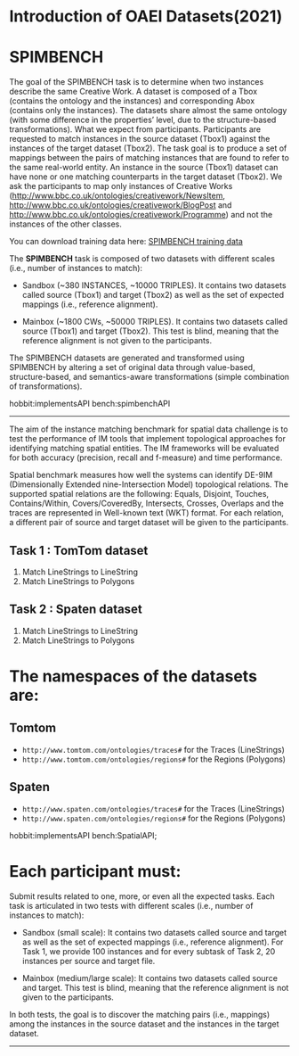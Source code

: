 # Introduction of OAEI Datasets(2021)

# SPIMBENCH

The goal of the SPIMBENCH task is to determine when two instances describe the same Creative Work. A dataset is composed of a Tbox (contains the ontology and the instances) and corresponding Abox (contains only the instances). The datasets share almost the same ontology (with some difference in the properties’ level, due to the structure-based transformations). What we expect from participants. Participants are requested to match instances in the source dataset (Tbox1) against the instances of the target dataset (Tbox2). The task goal is to produce a set of mappings between the pairs of matching instances that are found to refer to the same real-world entity. An instance in the source (Tbox1) dataset can have none or one matching counterparts in the target dataset (Tbox2). We ask the participants to map only instances of Creative Works (http://www.bbc.co.uk/ontologies/creativework/NewsItem, http://www.bbc.co.uk/ontologies/creativework/BlogPost and http://www.bbc.co.uk/ontologies/creativework/Programme) and not the instances of the other classes.

You can download training data here: [SPIMBENCH training data](http://users.ics.forth.gr/~jsaveta/.index.php?dir=OAEI_IM_SPIMBENCH_2021)


The **SPIMBENCH** task is composed of two datasets with different scales (i.e., number of instances to match):

- Sandbox (~380 INSTANCES, ~10000 TRIPLES). It contains two datasets called source (Tbox1) and target (Tbox2) as well as the set of expected mappings (i.e., reference alignment).

- Mainbox (~1800 CWs, ~50000 TRIPLES). It contains two datasets called source (Tbox1) and target (Tbox2). This test is blind, meaning that the reference alignment is not given to the participants.

The SPIMBENCH datasets are generated and transformed using SPIMBENCH by altering a set of original data through value-based, structure-based, and semantics-aware transformations (simple combination of transformations).

hobbit:implementsAPI bench:spimbenchAPI

---

The aim of the instance matching benchmark for spatial data challenge is to test the performance of IM tools that implement topological approaches for identifying matching spatial entities. The IM frameworks will be evaluated for both accuracy (precision, recall and f-measure) and time performance.

Spatial benchmark measures how well the systems can identify DE-9IM (Dimensionally Extended nine-Intersection Model) topological relations. The supported spatial relations are the following: Equals, Disjoint, Touches, Contains/Within, Covers/CoveredBy, Intersects, Crosses, Overlaps  and the  traces are represented in Well-known text (WKT) format. For each relation, a different pair of source and target dataset will be given to the participants.

## Task 1 : TomTom dataset
1. Match LineStrings to LineString 
2. Match LineStrings to Polygons

## Task 2 : Spaten dataset
1. Match LineStrings to LineString
2. Match LineStrings to Polygons

# The namespaces of the datasets are:

## Tomtom
- `http://www.tomtom.com/ontologies/traces#` for the Traces (LineStrings)
- `http://www.tomtom.com/ontologies/regions#` for the Regions (Polygons)

## Spaten 
- `http://www.spaten.com/ontologies/traces#` for the Traces (LineStrings)
- `http://www.spaten.com/ontologies/regions#` for the Regions (Polygons)

hobbit:implementsAPI bench:SpatialAPI;

# Each participant must:

Submit results related to one, more, or even all the expected tasks. Each task is articulated in two tests with different scales (i.e., number of instances to match):

- Sandbox (small scale): It contains two datasets called source and target as well as the set of expected mappings (i.e., reference alignment). For Task 1, we provide 100 instances and for every subtask of Task 2, 20 instances per source and target file.

- Mainbox (medium/large scale): It contains two datasets called source and target. This test is blind, meaning that the reference alignment is not given to the participants.  

In both tests, the goal is to discover the matching pairs (i.e., mappings) among the instances in the source dataset and the instances in the target dataset.

---

